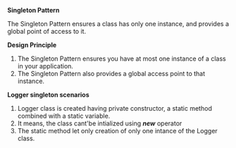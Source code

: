 **Singleton Pattern**

The Singleton Pattern ensures a class has only one instance, and provides a global point of access to it.

**Design Principle**
1. The Singleton Pattern ensures you have at most one instance of a class in your application.
2. The Singleton Pattern also provides a global access point to that instance.



**Logger singleton scenarios**

1. Logger class is created having private constructor, a static method combined with a static 
variable.
2. It means, the class cant'be intialized using ***new*** operator
3. The static method let only creation of only one intance of the Logger class.

